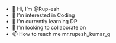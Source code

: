 - 👋 Hi, I’m @Rup-esh
- 👀 I’m interested in Coding
- 🌱 I’m currently learning DP
- 💞️ I’m looking to collaborate on 
- 📫 How to reach me mr.rupesh_kumar_g

<!---
Rup-esh/Rup-esh is a ✨ special ✨ repository because its `README.md` (this file) appears on your GitHub profile.
You can click the Preview link to take a look at your changes.
--->
